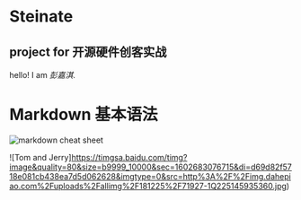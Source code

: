 # Steinate
## project for 开源硬件创客实战
hello! I am *彭嘉淇*.

# Markdown 基本语法
![markdown cheat sheet](https://github.com/shiep18/EIS2020/blob/master/markdowncheatsheet.JPG)

![Tom and Jerry]https://timgsa.baidu.com/timg?image&quality=80&size=b9999_10000&sec=1602683076715&di=d69d82f5718e081cb438ea7d5d062628&imgtype=0&src=http%3A%2F%2Fimg.dahepiao.com%2Fuploads%2Fallimg%2F181225%2F71927-1Q225145935360.jpg)
